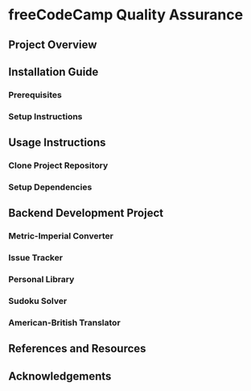 # freeCodeCamp Quality Assurance

## Project Overview

## Installation Guide
### Prerequisites
### Setup Instructions

## Usage Instructions
### Clone Project Repository
### Setup Dependencies

## Backend Development Project
### Metric-Imperial Converter 
### Issue Tracker
### Personal Library
### Sudoku Solver
### American-British Translator


## References and Resources

## Acknowledgements

